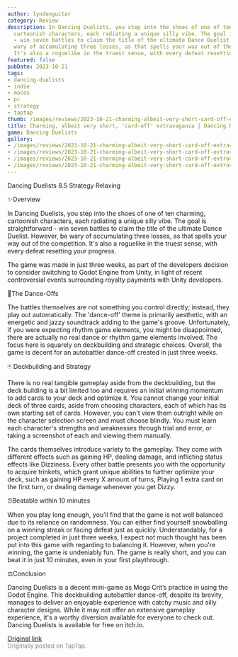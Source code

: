 ```yaml
---
author: lyndonguitar
category: Review
description: In Dancing Duelists, you step into the shoes of one of ten charming,
  cartoonish characters, each radiating a unique silly vibe. The goal is straightforward
  - win seven battles to claim the title of the ultimate Dance Duelist. However, be
  wary of accumulating three losses, as that spells your way out of the competition.
  It's also a roguelike in the truest sense, with every defeat resetting your progress.
featured: false
pubDate: 2023-10-21
tags:
- dancing-duelists
- indie
- macos
- pc
- strategy
- taptap
thumb: /images/reviews/2023-10-21-charming-albeit-very-short-card-off-extravaganza--dancing-duelists-0.avif
title: Charming, albeit very short, 'card-off' extravaganza | Dancing Duelists
game: Dancing Duelists
gallery:
- /images/reviews/2023-10-21-charming-albeit-very-short-card-off-extravaganza--dancing-duelists-0.avif
- /images/reviews/2023-10-21-charming-albeit-very-short-card-off-extravaganza--dancing-duelists-1.avif
- /images/reviews/2023-10-21-charming-albeit-very-short-card-off-extravaganza--dancing-duelists-2.avif
- /images/reviews/2023-10-21-charming-albeit-very-short-card-off-extravaganza--dancing-duelists-3.avif
---
```

Dancing Duelists
8.5
Strategy
Relaxing

✨Overview

In Dancing Duelists, you step into the shoes of one of ten charming, cartoonish characters, each radiating a unique silly vibe. The goal is straightforward - win seven battles to claim the title of the ultimate Dance Duelist. However, be wary of accumulating three losses, as that spells your way out of the competition. It's also a roguelike in the truest sense, with every defeat resetting your progress.

The game was made in just three weeks, as part of the developers decision to consider switching to Godot Engine from Unity, in light of recent controversial events surrounding royalty payments with Unity developers.

🕺The Dance-Offs

The battles themselves are not something you control directly; instead, they play out automatically. The 'dance-off' theme is primarily aesthetic, with an energetic and jazzy soundtrack adding to the game's groove. Unfortunately, if you were expecting rhythm game elements, you might be disappointed, there are actually no real dance or rhythm game elements involved. The focus here is squarely on deckbuilding and strategic choices. Overall, the game is decent for an autobattler dance-off created in just three weeks.

🃏 Deckbuilding and Strategy

There is no real tangible gameplay aside from the deckbuilding, but the deck building is a bit limited too and requires an initial winning momentum to add cards to your deck and optimize it. You cannot change your initial deck of three cards, aside from choosing characters, each of which has its own starting set of cards. However, you can't view them outright while on the character selection screen and must choose blindly.  You must learn each character's strengths and weaknesses through trial and error, or taking a screenshot of each and viewing them manually.

The cards themselves introduce variety to the gameplay. They come with different effects such as gaining HP, dealing damage, and inflicting status effects like Dizziness. Every other battle presents you with the opportunity to acquire trinkets, which grant unique abilities to further optimize your deck, such as gaining HP every X amount of turns, Playing 1 extra card on the first turn, or dealing damage whenever you get Dizzy.

⏰️Beatable within 10 minutes

When you play long enough, you’ll find that the game is not well balanced due to its reliance on randomness. You can either find yourself snowballing on a winning streak or facing defeat just as quickly. Understandably, for a project completed in just three weeks, I expect not much thought has been put into this game with regarding to balancing it. However, when you're winning, the game is undeniably fun. The game is really short, and you can beat it in just 10 minutes, even in your first playthrough.

⚖️Conclusion

Dancing Duelists is a decent mini-game as Mega Crit’s practice in using the Godot Engine. This deckbuilding autobattler dance-off, despite its brevity, manages to deliver an enjoyable experience with catchy music and silly character designs. While it may not offer an extensive gameplay experience, it's a worthy diversion available for everyone to check out. Dancing Duelists is available for free on itch.io.

[Original link](https://www.taptap.io/post/6460394)<br><span style="font-size: 0.95em; color: #888;">Originally posted on TapTap.</span>